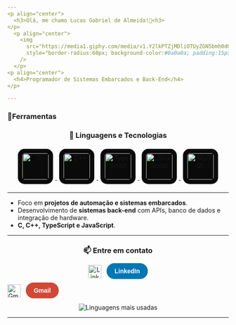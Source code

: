 ```yaml
---
<p align="center">
  <h3>Olá, me chamo Lucas Gabriel de Almeida!👋<h3>
</p>
  <p align="center">
    <img 
      src="https://media1.giphy.com/media/v1.Y2lkPTZjMDliOTUyZGN5bmh0dG95ZDc4cDQyZWs4ZWJhYTI0b3hvaHl2M2VtdHNqOXR1cyZlcD12MV9naWZzX3NlYXJjaCZjdD1n/b018SvPzAauSrfr2X8/giphy-downsized-medium.gif"
      style="border-radius:60px; background-color:#0a0a0a; padding:15px; margin:5px; max-width:200px;"
    />
  </p>
<p align="center">
  <h4>Programador de Sistemas Embarcados e Back-End</h4>
</p>

---
```


### 🧩Ferramentas

<h3 align="center">🚀 Linguagens e Tecnologias</h3>

<p align="center">
  <a href="https://en.wikipedia.org/wiki/C_(programming_language)" target="_blank">
    <img 
      src="https://cdn.jsdelivr.net/gh/devicons/devicon/icons/c/c-original.svg" 
      alt="C" 
      width="60" 
      height="60" 
      style="background-color:#0a0a0a; border-radius:15px; padding:10px; margin:5px;"
    />
  </a>
  <a href="https://isocpp.org/" target="_blank">
    <img 
      src="https://cdn.jsdelivr.net/gh/devicons/devicon/icons/cplusplus/cplusplus-original.svg" 
      alt="C++" 
      width="60" 
      height="60" 
      style="background-color:#0a0a0a; border-radius:15px; padding:10px; margin:5px;"
    />
  </a>
  <a href="https://www.typescriptlang.org/" target="_blank">
    <img 
      src="https://cdn.jsdelivr.net/gh/devicons/devicon/icons/typescript/typescript-original.svg" 
      alt="TypeScript" 
      width="60" 
      height="60" 
      style="background-color:#0a0a0a; border-radius:15px; padding:10px; margin:5px;"
    />
  </a>
  <a href="https://developer.mozilla.org/en-US/docs/Web/JavaScript" target="_blank">
    <img 
      src="https://cdn.jsdelivr.net/gh/devicons/devicon/icons/javascript/javascript-original.svg" 
      alt="JavaScript" 
      width="60" 
      height="60" 
      style="background-color:#0a0a0a; border-radius:15px; padding:10px; margin:5px;"
    />
  </a>
  <a href="https://www.mysql.com/" target="_blank">
    <img 
      src="https://cdn.jsdelivr.net/gh/devicons/devicon/icons/mysql/mysql-original.svg" 
      alt="MySQL" 
      width="60" 
      height="60" 
      style="background-color:#0a0a0a; border-radius:15px; padding:10px; margin:5px;"
    />
  </a>
</p>


---
-  Foco em **projetos de automação e sistemas embarcados**.  
-  Desenvolvimento de **sistemas back-end** com APIs, banco de dados e integração de hardware.  
-  **C, C++, TypeScript e JavaScript**.    
---

<h3 align="center">📫 Entre em contato</h3>

<p align="center">
  <!-- 🔹 Botão LinkedIn -->
  <a href="https://www.linkedin.com/in/lucas-gabriel-de-almeida-54757b302" target="_blank" style="text-decoration:none;">
    <img 
      src="https://cdn.jsdelivr.net/gh/devicons/devicon/icons/linkedin/linkedin-original.svg" 
      alt="LinkedIn"
      width="30"
      height="30"
      style="vertical-align:middle; margin-right:8px;"
    />
    <span 
      style="
        background-color:#0077B5;
        color:white;
        padding:10px 18px;
        border-radius:30px;
        font-weight:600;
        font-family:Arial, sans-serif;
        transition:0.2s;
      "
    >
      LinkedIn
    </span>
  </a>

  <!-- 🔹 Espaço -->
  <span style="margin: 0 10px;"></span>

  <!-- 🔹 Botão Gmail -->
  <a href="mailto:gabrielalmeidalucas12@gmail.com" target="_blank" style="text-decoration:none;">
    <img 
      src="https://upload.wikimedia.org/wikipedia/commons/4/4e/Gmail_Icon.svg"
      alt="Gmail"
      width="30"
      height="30"
      style="vertical-align:middle; margin-right:8px;"
    />
    <span 
      style="
        background-color:#D14836;
        color:white;
        padding:10px 18px;
        border-radius:30px;
        font-weight:600;
        font-family:Arial, sans-serif;
        transition:0.2s;
      "
    >
      Gmail
    </span>
  </a>
</p>

<p align="center">
  <img 
       src="https://github-readme-stats.vercel.app/api/top-langs/?username=AceXzM&layout=compact&langs_count=6&theme=tokyonight" 
       alt="Linguagens mais usadas"
  />
</p>

---
